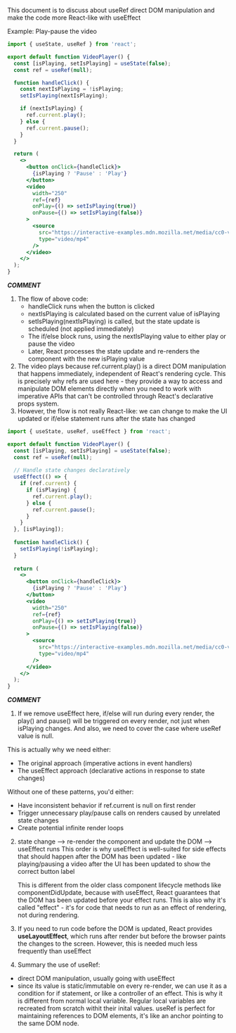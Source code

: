This document is to discuss about useRef direct DOM manipulation and make the code more React-like with useEffect

Example: Play-pause the video
```jsx
import { useState, useRef } from 'react';

export default function VideoPlayer() {
  const [isPlaying, setIsPlaying] = useState(false);
  const ref = useRef(null);

  function handleClick() {
    const nextIsPlaying = !isPlaying;
    setIsPlaying(nextIsPlaying);

    if (nextIsPlaying) {
      ref.current.play();
    } else {
      ref.current.pause();
    }
  }

  return (
    <>
      <button onClick={handleClick}>
        {isPlaying ? 'Pause' : 'Play'}
      </button>
      <video
        width="250"
        ref={ref}
        onPlay={() => setIsPlaying(true)}
        onPause={() => setIsPlaying(false)}
      >
        <source
          src="https://interactive-examples.mdn.mozilla.net/media/cc0-videos/flower.mp4"
          type="video/mp4"
        />
      </video>
    </>
  );
}

```
***COMMENT***
1. The flow of above code: 
    - handleClick runs when the button is clicked
    - nextIsPlaying is calculated based on the current value of isPlaying
    - setIsPlaying(nextIsPlaying) is called, but the state update is scheduled (not applied immediately)
    - The if/else block runs, using the nextIsPlaying value to either play or pause the video
    - Later, React processes the state update and re-renders the component with the new isPlaying value
2. The video plays because ref.current.play() is a direct DOM manipulation that happens immediately, independent of React's rendering cycle.
This is precisely why refs are used here - they provide a way to access and manipulate DOM elements directly when you need to work with imperative APIs that can't be controlled through React's declarative props system.
3. However, the flow is not really React-like: we can change to make the UI updated or if/else statement runs after the state has changed

```jsx
import { useState, useRef, useEffect } from 'react';

export default function VideoPlayer() {
  const [isPlaying, setIsPlaying] = useState(false);
  const ref = useRef(null);
  
  // Handle state changes declaratively
  useEffect(() => {
    if (ref.current) {
      if (isPlaying) {
        ref.current.play();
      } else {
        ref.current.pause();
      }
    }
  }, [isPlaying]);
  
  function handleClick() {
    setIsPlaying(!isPlaying);
  }
  
  return (
    <>
      <button onClick={handleClick}>
        {isPlaying ? 'Pause' : 'Play'}
      </button>
      <video
        width="250"
        ref={ref}
        onPlay={() => setIsPlaying(true)}
        onPause={() => setIsPlaying(false)}
      >
        <source
          src="https://interactive-examples.mdn.mozilla.net/media/cc0-videos/flower.mp4"
          type="video/mp4"
        />
      </video>
    </>
  );
}
```
***COMMENT***
1. If we remove useEffect here, if/else will run during every render, the play() and pause() will be triggered on every render, not just when isPlaying changes. And also, we need to cover the case where useRef value is null. 

This is actually why we need either:

- The original approach (imperative actions in event handlers)
- The useEffect approach (declarative actions in response to state changes)

Without one of these patterns, you'd either:

- Have inconsistent behavior if ref.current is null on first render
- Trigger unnecessary play/pause calls on renders caused by unrelated state changes
- Create potential infinite render loops
2. state change --> re-render the component and update the DOM --> useEffect runs
    This order is why useEffect is well-suited for side effects that should happen after the DOM has been updated - like playing/pausing a video after the UI has been updated to show the correct button label

    This is different from the older class component lifecycle methods like componentDidUpdate, because with useEffect, React guarantees that the DOM has been updated before your effect runs. This is also why it's called "effect" - it's for code that needs to run as an effect of rendering, not during rendering.
3. If you need to run code before the DOM is updated, React provides **useLayoutEffect**, which runs after render but before the browser paints the changes to the screen. However, this is needed much less frequently than useEffect

3. Summary the use of useRef:
- direct DOM manipulation, usually going with useEffect
- since its value is static/immutable on every re-render, we can use it as a condition for if statement, or like a controller of an effect. This is why it is different from normal local variable. Regular local variables are recreated from scratch withit their inital values. useRef is perfect for maintaining references to DOM elements, it's like an anchor pointing to the same DOM node. 
